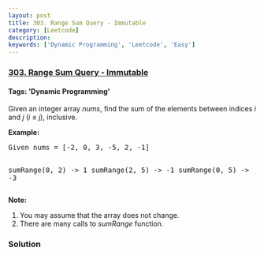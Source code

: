 ```yaml
---
layout: post
title: 303. Range Sum Query - Immutable
category: [Leetcode]
description: 
keywords: ['Dynamic Programming', 'Leetcode', 'Easy']
---
```

### [303. Range Sum Query - Immutable](https://leetcode.com/problems/range-sum-query-immutable)

#### Tags: 'Dynamic Programming'

<div class="content__u3I1 question-content__JfgR"><div><p>Given an integer array <i>nums</i>, find the sum of the elements between indices <i>i</i> and <i>j</i> (<i>i</i> ≤ <i>j</i>), inclusive.</p>
<p><b>Example:</b><br/>
</p><pre>Given nums = [-2, 0, 3, -5, 2, -1]

sumRange(0, 2) -&gt; 1
sumRange(2, 5) -&gt; -1
sumRange(0, 5) -&gt; -3
</pre>
<p></p>
<p><b>Note:</b><br/>
</p><ol>
<li>You may assume that the array does not change.</li>
<li>There are many calls to <i>sumRange</i> function.</li>
</ol>
<p></p></div></div>

### Solution
